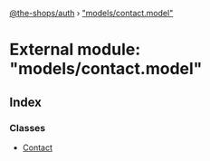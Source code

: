 [@the-shops/auth](../globals.md) › ["models/contact.model"](_models_contact_model_.md)

# External module: "models/contact.model"

## Index

### Classes

* [Contact](../classes/_models_contact_model_.contact.md)
